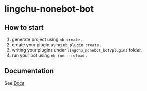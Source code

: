 # lingchu-nonebot-bot

## How to start

1. generate project using `nb create` .
2. create your plugin using `nb plugin create` .
3. writing your plugins under `lingchu_nonebot_bot/plugins` folder.
4. run your bot using `nb run --reload` .

## Documentation

See [Docs](https://nonebot.dev/)
